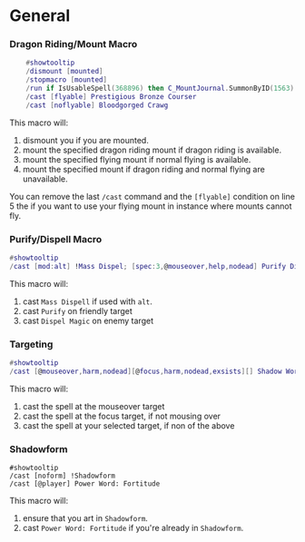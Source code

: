 # General

### Dragon Riding/Mount Macro

```lua
    #showtooltip  
    /dismount [mounted]  
    /stopmacro [mounted]  
    /run if IsUsableSpell(368896) then C_MountJournal.SummonByID(1563) end  
    /cast [flyable] Prestigious Bronze Courser
    /cast [noflyable] Bloodgorged Crawg  
 ```
 
This macro will:
1. dismount you if you are mounted.
2. mount the specified dragon riding mount if dragon riding is available.
3. mount the specified flying mount if normal flying is available.
4. mount the specified mount if dragon riding and normal flying are unavailable.

You can remove the last `/cast` command and the `[flyable]` condition on line 5 the if you want to use your flying mount in instance where mounts cannot fly.

### Purify/Dispell Macro

```lua
#showtooltip
/cast [mod:alt] !Mass Dispel; [spec:3,@mouseover,help,nodead] Purify Disease; [@mouseover,help,nodead] Purify; [@mouseover,harm,nodead] [harm] Dispel Magic; [spec:3] Purify Disease; Purify
```

This macro will:
1. cast `Mass Dispell` if used with `alt`.
2. cast `Purify` on friendly target
3. cast `Dispel Magic` on enemy target

### Targeting

```lua
#showtooltip
/cast [@mouseover,harm,nodead][@focus,harm,nodead,exsists][] Shadow Word: Pain
```

This macro will:
1. cast the spell at the mouseover target
2. cast the spell at the focus target, if not mousing over
3. cast the spell at your selected target, if non of the above

### Shadowform

```
#showtooltip
/cast [noform] !Shadowform
/cast [@player] Power Word: Fortitude
```

This macro will:
1. ensure that you art in `Shadowform`.
2. cast `Power Word: Fortitude` if you're already in `Shadowform`.
